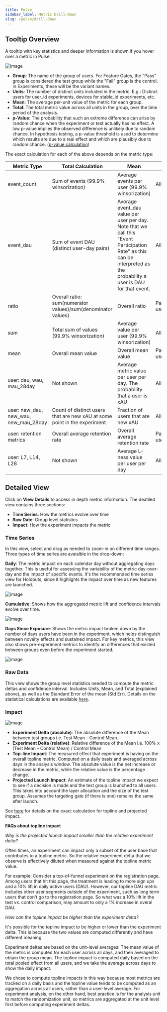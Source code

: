 ```yaml
---
title: Pulse
sidebar_label: Metric Drill-Down
slug: /pulse/drill-down
---
```


## Tooltip Overview

A tooltip with key statistics and deeper information is shown if you hover over a metric in Pulse.

![image](https://user-images.githubusercontent.com/90343952/171743900-23d84368-2eaf-4402-9267-3710b4dd3b19.png)

- **Group**: The name of the group of users. For Feature Gates, the "Pass" group is considered the test group while the "Fail" group is the control. In Experiments, these will be the variant names.
- **Units**: The number of distinct units included in the metric. E.g.: Distinct users for user_id experiments, devices for stable_id experiments, etc.
- **Mean**: The average per-unit value of the metric for each group.
- **Total**: The total metric value across all units in the group, over the time period of the analysis.
- **p-Value**: The probability that such an extreme difference can arise by random chance when the experiment or test actually has no effect. A low p-value implies the observed difference is unlikely due to random chance. In hypothesis testing, a p-value threshold is used to determine which results are due to a real effect and which are plausibly due to random chance. ([p-value calculation](https://docs.statsig.com/stats-engine/p-value))

The exact calculation for each of the above depends on the metric type: 

| Metric Type      | Total Calculation       | Mean           | Units          |
|------------------|-------------------------|----------------|----------------|
| event_count      | Sum of events (99.9% winsorization)           | Average events per user (99.9% winsorization)  | All users  |
| event_dau        | Sum of event DAU (distinct user-day pairs) | Average event_dau value per user per day. Note that we call this "Event Participation Rate" as this can be interpreted as the probability a user is DAU for that event.  | All users |
| ratio            | Overall ratio: sum(numerator values)/sum(denominator values)  | Overall ratio  |  Participating users |
| sum              | Total sum of values (99.9% winsorization)     | Average value per user (99.9% winsorization)   | All users |
| mean             | Overall mean value    | Overall mean value   | Participating users |
| user: dau, wau, mau_28day |  Not shown   | Average metric value per user per day. The probability that a user is xAU | All users |
| user: new_dau, new_wau, new_mau_28day |  Count of distinct users that are new xAU at some point in the experiment  | Fraction of users that are new xAU |  All users |
| user: retention metrics |  Overall average retention rate   | Overall average retention rate  | Participating users |
| user: L7, L14, L28 |  Not shown   | Average L-ness value per user per day  | All users |

## Detailed View

Click on **View Details** to access in depth metric information.  The deatiled view contains three sections: 
- **Time Series**: How the metrics evolve over time
- **Raw Date**: Group level statistics
- **Impact**: How the experiment impacts the metric 

### Time Series

In this view, select and drag as needed to zoom-in on different time ranges.  Three types of time series are avaialble in the drop-down:

**Daily**: The metric impact on each calendar day without aggregating days together.  This is useful for assessing the variability of the metric day-over-day and the impact of specific events.  It's the recommended time series view for Holdouts, since it highlights the impact over time as new features are launched. 

![image](https://user-images.githubusercontent.com/90343952/171748363-20d7819c-e264-4135-a126-93341e4bb717.png)

**Cumulative**: Shows how the aggregated metric lift and confidence intervals evolve over time. 

![image](https://user-images.githubusercontent.com/90343952/171912879-ad3ac78a-c8b2-4ccd-95d6-728fd4975817.png)
 
**Days Since Exposure**: Shows the metric impact broken down by the number of days users have been in the experiment, which helps distinguish between novelty effects and sustained impact.  For key metrics, this view also shows pre-experiment metrics to identify an differences that existed between groups even before the experiment started.  

![image](https://user-images.githubusercontent.com/90343952/171913487-9e8d7068-dbc1-4f78-9106-b61bb242eb3f.png)


### Raw Data

This view shows the group level statistics needed to compute the metric deltas and confidence interval.  Includes Units, Mean, and Total (explained above), as well as the Standard Error of the mean (Std Err).  Details on the statistical calculations are available [here](https://docs.statsig.com/stats-engine).

### Impact

![image](https://user-images.githubusercontent.com/90343952/171754168-624f740e-bdd6-46ea-a2e3-8d70e637ff75.png)

- **Experiment Delta (absolute)**: The absolute difference of the Mean between test groups i.e. Test Mean - Control Mean.
- **Experiment Delta (relative)**: Relative difference of the Mean i.e. 100% x (Test Mean – Control Mean) / Control Mean
- **Top-line Impact**: The measured effect that experiment is having on the overall topline metric.  Computed on a daily basis and averaged across days in the analysis window.  The absolute value is the net increase or decrease in the metric, while the relative value is the percentage change.
- **Projected Launch Impact**: An estimate of the topline impact we expect to see if a decision is made and the test group is launched to all users.  This takes into account the layer allocation and the size of the test group.  Assumes the targeting gate (if there is one) remains the same after launch.

See [here](https://docs.statsig.com/stats-engine/topline-impact) for details on the exact calculation for topline and projected impact.

**FAQs about topline impact**

*Why is the projected launch impact smaller than the relative experiment delta?*

Often times, an experiment can impact only a subset of the user base that contributes to a topline metric.  So the relative experiment delta that we observe is effectively diluted when measured against the topline metric value.  

For example: Consider a top-of-funnel experiment on the registration page.  Among users that hit this page, the treatment is leading to more sign ups and a 10% lift in daily active users (DAU).  However, our topline DAU metric includes other user segments outside of the experiment, such as long term users that don't go to the registration page.  So what was a 10% lift in the test vs. control comparison, may amount to only a 1% increase in overal DAU.

*How can the topline impact be higher than the experiment delta?*

It's possible for the topline impact to be higher or lower than the experiment delta.  This is because the two values are computed differently and have different meaning.  

Experiment deltas are based on the unit-level averages: The mean value of the metric is computed for each user across all days, and then averaged to obtain the group mean.  The topline impact is computed daily based on the total pooled effect from all users, and we take the average across days to show the daily impact.  

We chose to compute topline impacts in this way because most metrics are tracked on a daily basis and the topline value tends to be computed as an aggregation across all users, rather than a user-level average.  For experiment analysis, on the other hand, best practice is for the analysis unit to match the randomization unit, so metrics are aggregated at the unit level first before computing experiment deltas.


